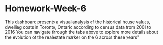 # Homework-Week-6
This dashboard presents a visual analysis of the historical house values, dwelling costs in Toronto, Ontario according to census data from 2001 to 2016 You can navigate through the tabs above to explore more details about the evolution of the realestate marker on the 6 across these years"
